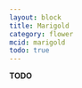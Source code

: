 ```yaml
---
layout: block
title: Marigold
category: flower
mcid: marigold
todo: true
---
```



**TODO**
